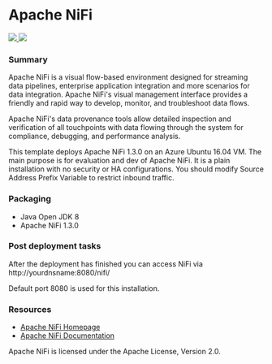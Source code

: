 # Apache NiFi


<a href="https://portal.azure.com/#create/Microsoft.Template/uri/https%3A%2F%2Fraw.githubusercontent.com%2Fhau-mal%2FBigData%2Fmaster%2Fnifi%2Fvm-template%2Fazuredeploy.json" target="_blank">
    <img src="http://azuredeploy.net/deploybutton.png"/>
</a>
<a href="http://armviz.io/#/?load=https%3A%2F%2Fraw.githubusercontent.com%2Fhau-mal%2FBigData%2Fmaster%2Fnifi%2Fvm-template%2Fazuredeploy.json" target="_blank">
    <img src="http://armviz.io/visualizebutton.png"/>
</a>

### Summary
Apache NiFi is a visual flow-based environment designed for streaming data pipelines, enterprise application integration and more scenarios for data integration. Apache NiFi's visual management interface provides a friendly and rapid way to develop, monitor, and troubleshoot data flows.

Apache NiFi's data provenance tools allow detailed inspection and verification of all touchpoints with data flowing through the system for compliance, debugging, and performance analysis.

This template deploys Apache NiFi 1.3.0 on an Azure Ubuntu 16.04 VM. The main purpose is for evaluation and dev of Apache NiFi. It is a plain installation with no security or HA configurations. You should modify Source Address Prefix Variable to restrict inbound traffic. 

### Packaging
* Java Open JDK 8
* Apache NiFi 1.3.0

### Post deployment tasks
After the deployment has finished you can access NiFi via http://yourdnsname:8080/nifi/ 

Default port 8080 is used for this installation.

### Resources
* [Apache NiFi Homepage](https://nifi.apache.org/)
* [Apache NiFi Documentation](https://nifi.apache.org/docs.html)

Apache NiFi is licensed under the Apache License, Version 2.0.
